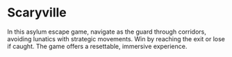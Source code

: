# Scaryville
 In this asylum escape game, navigate as the guard through corridors, avoiding lunatics with strategic movements. Win by reaching the exit or lose if caught. The game offers a resettable, immersive experience.
